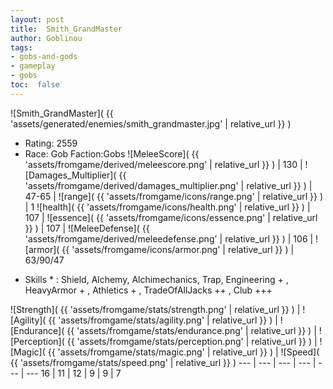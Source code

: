 ```yaml
---
layout: post
title:  Smith_GrandMaster
author: Goblinou
tags:
- gobs-and-gods
- gameplay
- gobs
toc:  false
---
```


![Smith_GrandMaster]( {{ 'assets/generated/enemies/smith_grandmaster.jpg' | relative_url }} )
- Rating: 2559
- Race: Gob  Faction:Gobs
![MeleeScore]( {{ 'assets/fromgame/derived/meleescore.png' | relative_url }} ) | 130 | ![Damages_Multiplier]( {{ 'assets/fromgame/derived/damages_multiplier.png' | relative_url }} ) | 47-65 | ![range]( {{ 'assets/fromgame/icons/range.png' | relative_url }} ) | 1
![health]( {{ 'assets/fromgame/icons/health.png' | relative_url }} ) | 107 | ![essence]( {{ 'assets/fromgame/icons/essence.png' | relative_url }} ) | 107 | ![MeleeDefense]( {{ 'assets/fromgame/derived/meleedefense.png' | relative_url }} ) | 106 | ![armor]( {{ 'assets/fromgame/icons/armor.png' | relative_url }} ) | 63/90/47
* Skills * : Shield, Alchemy, Alchimechanics, Trap, Engineering + , HeavyArmor + , Athletics + , TradeOfAllJacks ++ , Club +++ 

![Strength]( {{ 'assets/fromgame/stats/strength.png' | relative_url }} ) | ![Agility]( {{ 'assets/fromgame/stats/agility.png' | relative_url }} ) | ![Endurance]( {{ 'assets/fromgame/stats/endurance.png' | relative_url }} ) | ![Perception]( {{ 'assets/fromgame/stats/perception.png' | relative_url }} ) | ![Magic]( {{ 'assets/fromgame/stats/magic.png' | relative_url }} ) | ![Speed]( {{ 'assets/fromgame/stats/speed.png' | relative_url }} )
--- | --- | --- | --- | --- | ---
16 | 11 | 12 | 9 | 9 | 7
